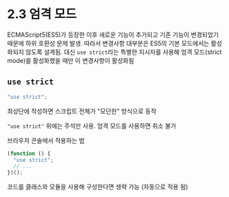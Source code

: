 # 2.3 엄격 모드

ECMAScript5(ES5)가 등장한 이후 새로운 기능이 추가되고 기존 기능이 변경되었기 때문에 하위 호환성 문제 발생. 따라서 변경사항 대부분은 ES5의 기본 모드에서는 활성화되지 않도록 설계됨. 대신 `use strict`라는 특별한 지시자를 사용해 엄격 모드(strict mode)를 활성화했을 때만 이 변경사항이 활성화됨

## `use strict`

```javascript
"use strict";
```

최상단에 작성하면 스크립트 전체가 "모던한" 방식으로 동작

`"use strict"` 위에는 주석만 사용. 엄격 모드를 사용하면 취소 불가

브라우저 콘솔에서 적용하는 법

```javascript
(function () {
  "use strict";
  // ...
})();
```

코드를 클래스와 모듈을 사용해 구성한다면 생략 가능 (자동으로 적용 됨)
